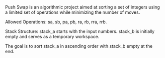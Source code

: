 Push Swap is an algorithmic project aimed at sorting a set of integers using a limited set of operations while minimizing the number of moves.

Allowed Operations:
sa, sb, pa, pb, ra, rb, rra, rrb.

Stack Structure:
stack_a starts with the input numbers.
stack_b is initially empty and serves as a temporary workspace.

The goal is to sort stack_a in ascending order with stack_b empty at the end.

